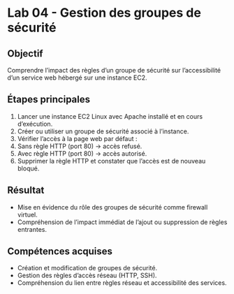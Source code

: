 # Lab 04 - Gestion des groupes de sécurité

## Objectif
Comprendre l’impact des règles d’un groupe de sécurité sur l’accessibilité d’un service web hébergé sur une instance EC2.

## Étapes principales
1. Lancer une instance EC2 Linux avec Apache installé et en cours d’exécution.
2. Créer ou utiliser un groupe de sécurité associé à l’instance.
3. Vérifier l’accès à la page web par défaut :
4. Sans règle HTTP (port 80) → accès refusé.
5. Avec règle HTTP (port 80) → accès autorisé.
6. Supprimer la règle HTTP et constater que l’accès est de nouveau bloqué.

## Résultat
- Mise en évidence du rôle des groupes de sécurité comme firewall virtuel.
- Compréhension de l’impact immédiat de l’ajout ou suppression de règles entrantes.

## Compétences acquises
- Création et modification de groupes de sécurité.
- Gestion des règles d’accès réseau (HTTP, SSH).
- Compréhension du lien entre règles réseau et accessibilité des services.
